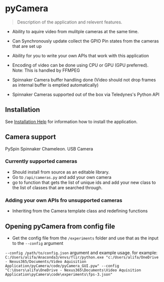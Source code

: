 # pyCamera

> Description of the application and relevent features. 

- Ability to aquire video from mulitple cameras at the same time. 
- Can Synchronously update collect the GPIO Pin states from the cameras that are set up
- Ability for you to write your own APIs that work with this application 
- Encoding of video can be done using CPU or GPU (GPU preferred). Note:  This is handled by FFMPEG
- Spinnaker Camera buffer handling done (Video should not drop frames as internal buffer is emptied automatically)

- Spinnaker Cameras supported out of the box via Teledynes's Python API

## Installation

See [Installation Help](/_installation/installation-guide.md) for information how to install the application.

## Camera support

PySpin Spinnaker Chameleon.
USB Camera

### Currently supported cameras

- Should install from source as an editable library.
- Go to `/api/cameras.py` and add your own camera
- go to function that gets the list of unique ids and add your new class to the list of classes that are searched through.

### Adding your own APIs fro unsupported cameras

- Inheriting from the Camera template class and redefining functions

## Opening pyCamera from config file

- Get the config file from the `/experiments` folder and use that as the input to the `--config` argument

`--config /path/to/config.json` argument and example usage. for example: `C:/Users/alifa/Anaconda3/envs/flir/python.exe "c:/Users/alifa/OneDrive - Nexus365/Documents/Video Aquisition Application/pyCamera/code/pyCamera_GUI.pyw" --config "C:\Users\alifa\OneDrive - Nexus365\Documents\Video Aquisition Application\pyCamera\code\experiments\fps-3.json"`

